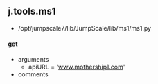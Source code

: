 ## j.tools.ms1

- /opt/jumpscale7/lib/JumpScale/lib/ms1/ms1.py

#### get 
- arguments
    - apiURL = 'www.mothership1.com'
- comments
    


